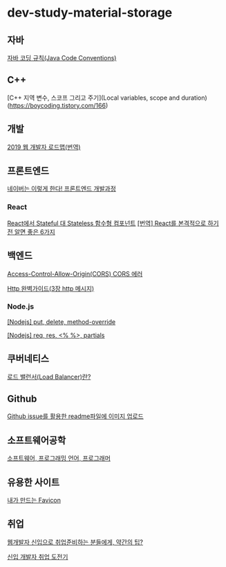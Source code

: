 # dev-study-material-storage

## 자바
[자바 코딩 규칙(Java Code Conventions)](https://myeonguni.tistory.com/1596)

## C++
[C++ 지역 변수, 스코프 그리고 주기](Local variables, scope and duration)(https://boycoding.tistory.com/166)

## 개발
[2019 웹 개발자 로드맵(번역)](https://github.com/devJang/developer-roadmap)

## 프론트엔드
[네이버는 이렇게 한다! 프론트엔드 개발과정](https://www.slideshare.net/UyeongJu/talkit)

### React
[React에서 Stateful 대 Stateless 함수형 컴포넌트](https://code.tutsplus.com/ko/tutorials/stateful-vs-stateless-functional-components-in-react--cms-29541)
[[번역] React를 본격적으로 하기 전 알면 좋은 6가지](https://jaeyeophan.github.io/2018/01/02/React-tips-for-beginners/)


## 백엔드

[Access-Control-Allow-Origin(CORS) CORS 에러](https://www.zerocho.com/category/NodeJS/post/5a6c347382ee09001b91fb6a)

[Http 완벽가이드(3장 http 메시지)](https://www.slideshare.net/choong83/http-3-http)

### Node.js

[[Nodejs] put, delete, method-override](http://blog.naver.com/PostView.nhn?blogId=jdub7138&logNo=221049375308&categoryNo=136&parentCategoryNo=0&viewDate=&currentPage=1&postListTopCurrentPage=1&from=postView)

[[Nodejs] req, res, <% %>, partials](http://blog.naver.com/PostView.nhn?blogId=jdub7138&logNo=221043901232&categoryNo=136&parentCategoryNo=0&viewDate=&currentPage=1&postListTopCurrentPage=1&from=postView&userTopListOpen=true&userTopListCount=5&userTopListManageOpen=false&userTopListCurrentPage=1) 

## 쿠버네티스

[로드 밸런서(Load Balancer)란?](https://nesoy.github.io/articles/2018-06/Load-Balancer)

## Github

[Github issue를 활용한 readme파일에 이미지 업로드](https://ahribori.com/article/5a03bcfd6c9eef13d882e29a)

## 소프트웨어공학

[소프트웨어, 프로그래밍 언어, 프로그래머](https://steemit.com/kr/@beerntv/7ndxrb)

## 유용한 사이트

[내가 만드는 Favicon](https://favicon.io/)

## 취업

[웹개발자 신입으로 취업준비하는 분들에게, 약간의 팁?](https://okky.kr/article/314704)

[신입 개발자 취업 도전기](https://www.slideshare.net/ssuser565d51/ss-61448739)


